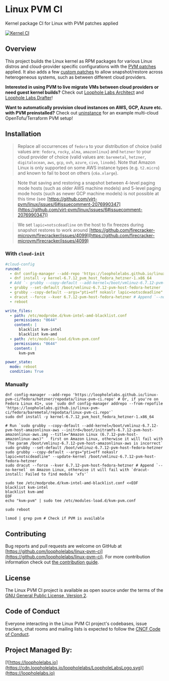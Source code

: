 # Linux PVM CI

Kernel package CI for Linux with PVM patches applied

[![Kernel CI](https://github.com/loopholelabs/linux-pvm-ci/actions/workflows/kernel.yaml/badge.svg)](https://github.com/loopholelabs/linux-pvm-ci/actions/workflows/kernel.yaml)

## Overview

This project builds the Linux kernel as RPM packages for various Linux distros and cloud-provider specific configurations with the [PVM patches](https://github.com/virt-pvm/linux) applied. It also adds a few [custom patches](./patches) to allow snapshot/restore across heterogeneous systems, such as between different cloud providers.

**Interested in using PVM to live migrate VMs between cloud providers or need guest kernel builds?** Check out [Loophole Labs Architect](https://architect.run/) and [Loophole Labs Drafter](https://github.com/loopholelabs/drafter)!

**Want to automatically provision cloud instances on AWS, GCP, Azure etc. with PVM preinstalled?** Check out [uninstance](https://github.com/pojntfx/uninstance) for an example multi-cloud OpenTofu/Terraform PVM setup!

## Installation

> Replace all occurrences of `fedora` to your distribution of choice (valid values are: `fedora`, `rocky`, `alma`, `amazonlinux`) and `hetzner` to your cloud provider of choice (valid values are: `baremetal`, `hetzner`, `digitalocean`, `aws`, `gcp`, `ovh`, `azure`, `civo`, `linode`). Note that Amazon Linux is only supported on some AWS instance types (e.g. `t2.micro`) and known to fail to boot on others (`c6a.xlarge`).

> Note that saving and restoring a snapshot between 4-level paging mode hosts (such as older AWS machine models) and 5-level paging mode hosts (such as newer GCP machine models) is not possible at this time (see [https://github.com/virt-pvm/linux/issues/6#issuecomment-2076990347](https://github.com/virt-pvm/linux/issues/6#issuecomment-2076990347))

> We set `lapic=notscdeadline` on the host to fix freezes during snapshot restores to work around [https://github.com/firecracker-microvm/firecracker/issues/4099](https://github.com/firecracker-microvm/firecracker/issues/4099)

### With `cloud-init`

```yaml
#cloud-config
runcmd:
  - dnf config-manager --add-repo 'https://loopholelabs.github.io/linux-pvm-ci/fedora/hetzner/repodata/linux-pvm-ci.repo' # Or, if you're on Fedora Linux 41+, use `sudo dnf config-manager addrepo --from-repofile 'https://loopholelabs.github.io/linux-pvm-ci/fedora/baremetal/repodata/linux-pvm-ci.repo'`
  - dnf install -y kernel-6.7.12_pvm_host_fedora_hetzner-1.x86_64
  # Add `- grubby --copy-default --add-kernel=/boot/vmlinuz-6.7.12-pvm-host-amazonlinux-aws --initrd=/boot/initramfs-6.7.12-pvm-host-amazonlinux-aws.img --title="Amazon Linux (6.7.12-pvm-host-amazonlinux-aws)" ` here on Amazon Linux, otherwise it will fail with `The param /boot/vmlinuz-6.7.12-pvm-host-amazonlinux-aws is incorrect`
  - grubby --set-default /boot/vmlinuz-6.7.12-pvm-host-fedora-hetzner
  - grubby --copy-default --args="pti=off nokaslr lapic=notscdeadline" --update-kernel /boot/vmlinuz-6.7.12-pvm-host-fedora-hetzner
  - dracut --force --kver 6.7.12-pvm-host-fedora-hetzner # Append `--no-kernel` on Amazon Linux, otherwise it will fail with `dracut-install: Failed to find module 'xfs'`
  - reboot

write_files:
  - path: /etc/modprobe.d/kvm-intel-amd-blacklist.conf
    permissions: "0644"
    content: |
      blacklist kvm-intel
      blacklist kvm-amd
  - path: /etc/modules-load.d/kvm-pvm.conf
    permissions: "0644"
    content: |
      kvm-pvm

power_state:
  mode: reboot
  condition: True
```

### Manually

```shell
dnf config-manager --add-repo 'https://loopholelabs.github.io/linux-pvm-ci/fedora/hetzner/repodata/linux-pvm-ci.repo' # Or, if you're on Fedora Linux 41+, use `sudo dnf config-manager addrepo --from-repofile 'https://loopholelabs.github.io/linux-pvm-ci/fedora/baremetal/repodata/linux-pvm-ci.repo'`
sudo dnf install -y kernel-6.7.12_pvm_host_fedora_hetzner-1.x86_64
```

```shell
# Run `sudo grubby --copy-default --add-kernel=/boot/vmlinuz-6.7.12-pvm-host-amazonlinux-aws --initrd=/boot/initramfs-6.7.12-pvm-host-amazonlinux-aws.img --title="Amazon Linux (6.7.12-pvm-host-amazonlinux-aws)" ` first on Amazon Linux, otherwise it will fail with `The param /boot/vmlinuz-6.7.12-pvm-host-amazonlinux-aws is incorrect`
sudo grubby --set-default /boot/vmlinuz-6.7.12-pvm-host-fedora-hetzner
sudo grubby --copy-default --args="pti=off nokaslr lapic=notscdeadline" --update-kernel /boot/vmlinuz-6.7.12-pvm-host-fedora-hetzner
sudo dracut --force --kver 6.7.12-pvm-host-fedora-hetzner # Append `--no-kernel` on Amazon Linux, otherwise it will fail with `dracut-install: Failed to find module 'xfs'`
```

```shell
sudo tee /etc/modprobe.d/kvm-intel-amd-blacklist.conf <<EOF
blacklist kvm-intel
blacklist kvm-amd
EOF
echo "kvm-pvm" | sudo tee /etc/modules-load.d/kvm-pvm.conf
```

```shell
sudo reboot
```

```shell
lsmod | grep pvm # Check if PVM is available
```

## Contributing

Bug reports and pull requests are welcome on GitHub at [https://github.com/loopholelabs/linux-pvm-ci](https://github.com/loopholelabs/linux-pvm-ci). For more contribution information check out [the contribution guide](./CONTRIBUTING.md).

## License

The Linux PVM CI project is available as open source under the terms of the [GNU General Public License, Version 2](https://www.gnu.org/licenses/old-licenses/gpl-2.0.en.html).

## Code of Conduct

Everyone interacting in the Linux PVM CI project's codebases, issue trackers, chat rooms and mailing lists is expected to follow the [CNCF Code of Conduct](https://github.com/cncf/foundation/blob/master/code-of-conduct.md).

## Project Managed By:

[![https://loopholelabs.io](https://cdn.loopholelabs.io/loopholelabs/LoopholeLabsLogo.svg)](https://loopholelabs.io)
